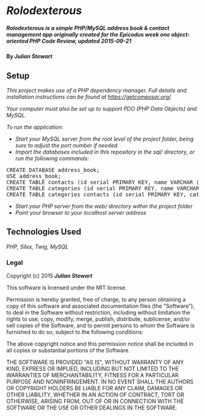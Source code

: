 # _Rolodexterous_

##### _Rolodexterous is a simple PHP/MySQL address book & contact management app originally created for the Epicodus week one object-oriented PHP Code Review, updated 2015-09-21_

#### By _**Julian Stewart**_

## Setup

_This project makes use of a PHP dependency manager. Full details and installation instructions can be found at https://getcomposer.org/_

_Your computer must also be set up to support PDO (PHP Data Objects) and MySQL._

_To run the application:_

* _Start your MySQL server from the root level of the project folder, being sure to adjust the port number if needed_
* _Import the databases included in this repository in the sql/ directory, or run the following commands:_
<pre>
CREATE DATABASE address_book;
USE address_book;
CREATE TABLE contacts (id serial PRIMARY KEY, name VARCHAR (255), phone_number VARCHAR(255), address VARCHAR (255));
CREATE TABLE categories (id serial PRIMARY KEY, name VARCHAR (255));
CREATE TABLE categories_contacts (id serial PRIMARY KEY, category_id int, task_id int);
</pre>
* _Start your PHP server from the web/ directory within the project folder_
* _Point your browser to your localhost server address_

## Technologies Used

_PHP, Silex, Twig, MySQL_

### Legal

Copyright (c) 2015 **_Julian Stewart_**

This software is licensed under the MIT license.

Permission is hereby granted, free of charge, to any person obtaining a copy
of this software and associated documentation files (the "Software"), to deal
in the Software without restriction, including without limitation the rights
to use, copy, modify, merge, publish, distribute, sublicense, and/or sell
copies of the Software, and to permit persons to whom the Software is
furnished to do so, subject to the following conditions:

The above copyright notice and this permission notice shall be included in
all copies or substantial portions of the Software.

THE SOFTWARE IS PROVIDED "AS IS", WITHOUT WARRANTY OF ANY KIND, EXPRESS OR
IMPLIED, INCLUDING BUT NOT LIMITED TO THE WARRANTIES OF MERCHANTABILITY,
FITNESS FOR A PARTICULAR PURPOSE AND NONINFRINGEMENT. IN NO EVENT SHALL THE
AUTHORS OR COPYRIGHT HOLDERS BE LIABLE FOR ANY CLAIM, DAMAGES OR OTHER
LIABILITY, WHETHER IN AN ACTION OF CONTRACT, TORT OR OTHERWISE, ARISING FROM,
OUT OF OR IN CONNECTION WITH THE SOFTWARE OR THE USE OR OTHER DEALINGS IN
THE SOFTWARE.

